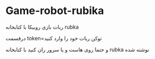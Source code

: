 # Game-robot-rubika
ربات بازی روبیکا با کتابخانه rubka  




 درقسمت token=توکن ربات خود را وارد کنید 

 و حتما روی هاست و یا سرور ران کنید
 با کتابخانه rubka نوشته شده

